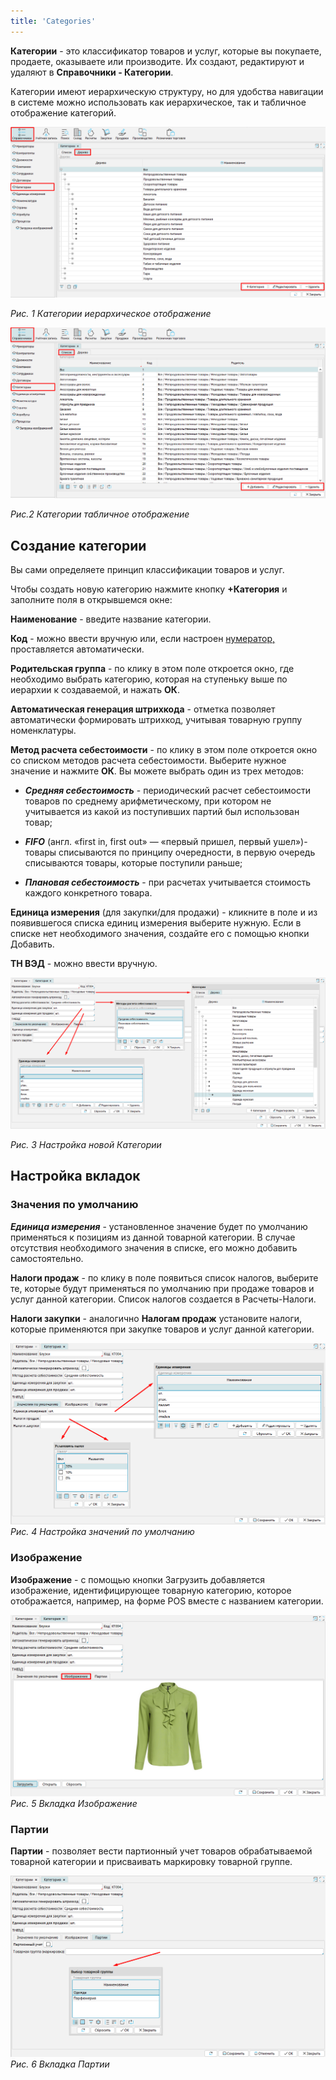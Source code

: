 ```yaml
---
title: 'Categories'
---
```


**Категории** - это классификатор товаров и услуг, которые вы покупаете, продаете, оказываете или производите. Их создают, редактируют и удаляют в **Справочники - Категории**.

Категории имеют иерархическую структуру, но для удобства навигации в системе можно использовать как иерархическое, так и табличное отображение категорий.

![](images/Categories_1.png)

*Рис. 1 Категории иерархическое отображение*

![](images/Categories_2.png)

*Рис.2 Категории табличное отображение*

## Создание категории 

Вы сами определяете принцип классификации товаров и услуг.

Чтобы создать новую категорию нажмите кнопку **+Категория** и заполните поля в открывшемся окне:

**Наименование** - введите название категории.

**Код** - можно ввести вручную или, если настроен [нумератор,](Numerators.md) проставляется автоматически.

**Родительская группа** - по клику в этом поле откроется окно, где необходимо выбрать категорию, которая на ступеньку выше по иерархии к создаваемой, и нажать **ОК**.

**Автоматическая генерация штрихкода** - отметка позволяет автоматически формировать штрихкод, учитывая товарную группу номенклатуры.

**Метод расчета себестоимости** - по клику в этом поле откроется окно со списком методов расчета себестоимости. Выберите нужное значение и нажмите **ОК**. Вы можете выбрать один из трех методов: 

- ***Средняя себестоимость*** - периодический расчет себестоимости товаров по среднему арифметическому, при котором не учитывается из какой из поступивших партий был использован товар;

- ***FIFO*** (англ. «first in, first out» — «первый пришел, первый ушел»)- товары списываются по принципу очередности, в первую очередь списываются товары, которые поступили раньше;

- ***Плановая себестоимость*** - при расчетах учитывается стоимость каждого конкретного товара.

**Единица измерения** (для закупки/для продажи) - кликните в поле и из появившегося списка единиц измерения выберите нужную. Если в списке нет необходимого значения, создайте его с помощью кнопки Добавить.

**ТН ВЭД** - можно ввести вручную.

![](images/Categories_3.png)

*Рис. 3 Настройка новой Категории*  

## Настройка вкладок
        
### Значения по умолчанию

***Единица измерения*** - установленное значение будет по умолчанию применяться к позициям из данной товарной категории. В случае отсутствия необходимого значения в списке, его можно добавить самостоятельно.

**Налоги продаж** - по клику в поле появиться список налогов, выберите те, которые будут применяться по умолчанию при продаже товаров и услуг данной категории. Список налогов создается в Расчеты-Налоги.

**Налоги закупки** - аналогично **Налогам продаж** установите налоги, которые применяются при закупке товаров и услуг данной категории.

![](images/Categories_4.png)
*Рис. 4 Настройка значений по умолчанию*

### Изображение

**Изображение** - с помощью кнопки Загрузить добавляется изображение, идентифицирующее товарную категорию, которое отображается, например, на форме POS вместе с названием категории.

![](images/Categories_5.png)
*Рис. 5 Вкладка Изображение*

### Партии 

**Партии** - позволяет вести партионный учет товаров обрабатываемой товарной категории и присваивать маркировку товарной группе.

  
![](images/Categories_6.png)
*Рис. 6 Вкладка Партии*



  

  
